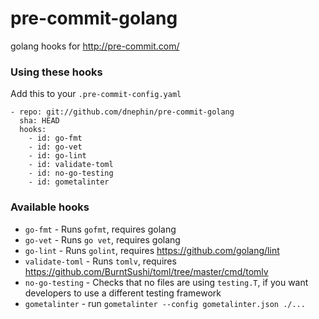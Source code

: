 
pre-commit-golang
=================

golang hooks for http://pre-commit.com/

### Using these hooks

Add this to your `.pre-commit-config.yaml`

    - repo: git://github.com/dnephin/pre-commit-golang
      sha: HEAD
      hooks:
        - id: go-fmt
        - id: go-vet
        - id: go-lint
        - id: validate-toml
        - id: no-go-testing
        - id: gometalinter

### Available hooks

- `go-fmt` - Runs `gofmt`, requires golang
- `go-vet` - Runs `go vet`, requires golang
- `go-lint` - Runs `golint`, requires https://github.com/golang/lint
- `validate-toml` - Runs `tomlv`, requires
   https://github.com/BurntSushi/toml/tree/master/cmd/tomlv
- `no-go-testing` - Checks that no files are using `testing.T`, if you want
  developers to use a different testing framework
- `gometalinter` - run `gometalinter --config gometalinter.json ./...`
